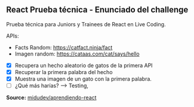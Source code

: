 ## React Prueba técnica - Enunciado del challenge

Prueba técnica para Juniors y Trainees de React en Live Coding.

APIs:

- Facts Random: https://catfact.ninja/fact
- Imagen random: https://cataas.com/cat/says/hello

- [x] Recupera un hecho aleatorio de gatos de la primera API
- [x] Recuperar la primera palabra del hecho
- [x] Muestra una imagen de un gato con la primera palabra.
- [ ] ¿Qué más harías? --> Testing, 

**Source:** [midudev/aprendiendo-react](https://github.com/midudev/aprendiendo-react)
